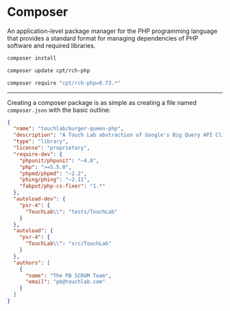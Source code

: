 # Composer

An application-level package manager for the PHP programming language that provides a standard format for managing dependencies of PHP software and required libraries.

```sh
composer install

composer update cpt/rch-php

composer require "cpt/rch-php=0.73.*"
```

---

Creating a composer package is as simple as creating a file named `composer.json` with the basic outline:

```json
{
  "name": "touchlab/burger-queen-php",
  "description": "A Touch Lab abstraction of Google's Big Query API Client Library.",
  "type": "library",
  "license": "proprietary",
  "require-dev": {
    "phpunit/phpunit": "~4.8",
    "php": ">=5.5.0",
    "phpmd/phpmd": "~2.2",
    "phing/phing": "~2.11",
    "fabpot/php-cs-fixer": "1.*"
  },
  "autoload-dev": {
    "psr-4": {
      "TouchLab\\": "tests/TouchLab"
    }
  },
  "autoload": {
    "psr-4": {
      "TouchLab\\": "src/TouchLab"
    }
  },
  "authors": [
    {
      "name": "The PB SCRUM Team",
      "email": "pb@touchlab.com"
    }
  ]
}

